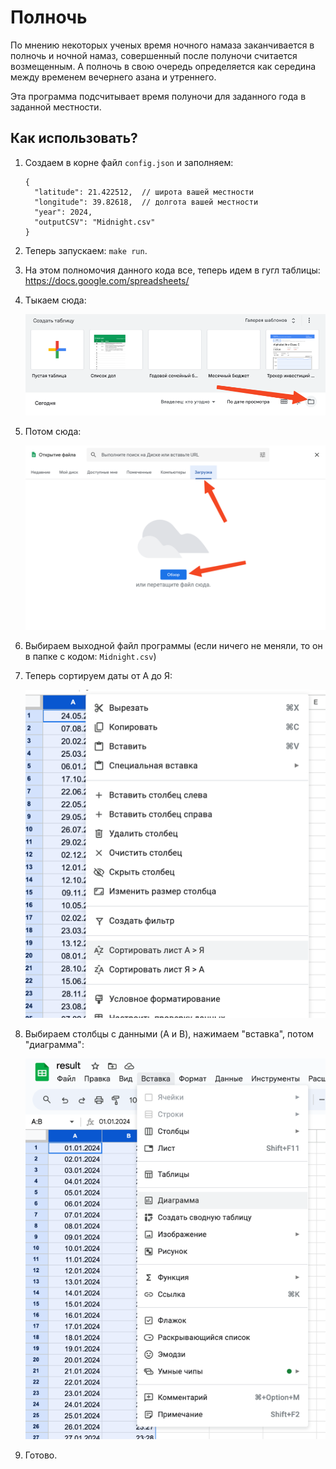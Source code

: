 # Полночь

По мнению некоторых ученых время ночного намаза заканчивается в полночь
и ночной намаз, совершенный после полуночи считается возмещенным.
А полночь в свою очередь определяется как середина между временем вечернего азана и утреннего.

Эта программа подсчитывает время полуночи для заданного года в заданной местности.

## Как использовать?

1. Создаем в корне файл `config.json` и заполняем:

    ```jsonc
    {
      "latitude": 21.422512,  // широта вашей местности
      "longitude": 39.82618,  // долгота вашей местности
      "year": 2024,
      "outputCSV": "Midnight.csv"
    }
    ```

2. Теперь запускаем: `make run`.

3. На этом полномочия данного кода все, теперь идем в гугл таблицы:
   https://docs.google.com/spreadsheets/

4. Тыкаем сюда:
   
   ![img1.png](images/img1.png)

5. Потом сюда:
   
   ![img2.png](images/img2.png)

6. Выбираем выходной файл программы
   (если ничего не меняли, то он в папке с кодом: `Midnight.csv`)

7. Теперь сортируем даты от А до Я:
   
   ![img3.png](images/img3.png)

8. Выбираем столбцы с данными (A и B), нажимаем "вставка", потом "диаграмма":
   
   ![img4.png](images/img4.png)

9. Готово.
